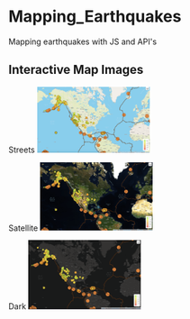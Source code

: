 # Mapping_Earthquakes
Mapping earthquakes with JS and API's

## Interactive Map Images
Streets
<img src="https://github.com/ChrisBarton107/Mapping_Earthquakes/blob/main/Resources/Streets.png" alt="drawing" width="200"/>

Satellite
<img src="https://github.com/ChrisBarton107/Mapping_Earthquakes/blob/main/Resources/Satellite.png" alt="drawing" width="200"/>

Dark
<img src="https://github.com/ChrisBarton107/Mapping_Earthquakes/blob/main/Resources/Dark.png" alt="drawing" width="200"/> 

